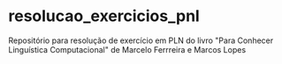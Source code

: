 # resolucao_exercicios_pnl
Repositório para resolução de exercício em PLN do livro "Para Conhecer Linguística Computacional" de Marcelo Ferrreira e Marcos Lopes
